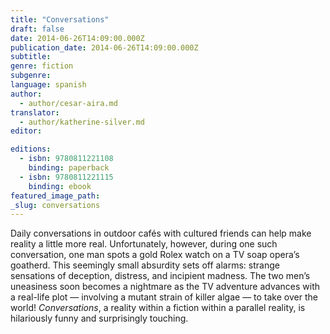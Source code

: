 ```yaml
---
title: "Conversations"
draft: false
date: 2014-06-26T14:09:00.000Z
publication_date: 2014-06-26T14:09:00.000Z
subtitle:
genre: fiction
subgenre:
language: spanish
author:
  - author/cesar-aira.md
translator:
  - author/katherine-silver.md
editor:

editions:
  - isbn: 9780811221108
    binding: paperback
  - isbn: 9780811221115
    binding: ebook
featured_image_path:
_slug: conversations
---
```


Daily conversations in outdoor cafés with cultured friends can help make reality a little more real. Unfortunately, however, during one such conversation, one man spots a gold Rolex watch on a TV soap opera’s goatherd. This seemingly small absurdity sets off alarms: strange sensations of deception, distress, and incipient madness. The two men’s uneasiness soon becomes a nightmare as the TV adventure advances with a real-life plot — involving a mutant strain of killer algae — to take over the world! _Conversations_, a reality within a fiction within a parallel reality, is hilariously funny and surprisingly touching.

